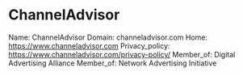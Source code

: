 
# ChannelAdvisor

Name: ChannelAdvisor
Domain: channeladvisor.com
Home: https://www.channeladvisor.com
Privacy_policy: https://www.channeladvisor.com/privacy-policy/
Member_of: Digital Advertising Alliance
Member_of: Network Advertising Initiative
